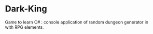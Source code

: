 # Dark-King
Game to learn C# : console application of random dungeon generator in with RPG elements.
